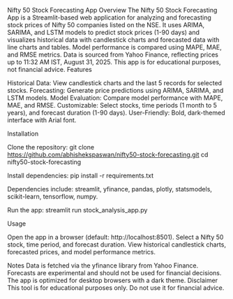 Nifty 50 Stock Forecasting App
Overview
The Nifty 50 Stock Forecasting App is a Streamlit-based web application for analyzing and forecasting stock prices of Nifty 50 companies listed on the NSE. It uses ARIMA, SARIMA, and LSTM models to predict stock prices (1-90 days) and visualizes historical data with candlestick charts and forecasted data with line charts and tables. Model performance is compared using MAPE, MAE, and RMSE metrics. Data is sourced from Yahoo Finance, reflecting prices up to 11:32 AM IST, August 31, 2025. This app is for educational purposes, not financial advice.
Features

Historical Data: View candlestick charts and the last 5 records for selected stocks.
Forecasting: Generate price predictions using ARIMA, SARIMA, and LSTM models.
Model Evaluation: Compare model performance with MAPE, MAE, and RMSE.
Customizable: Select stocks, time periods (1 month to 5 years), and forecast duration (1-90 days).
User-Friendly: Bold, dark-themed interface with Arial font.

Installation

Clone the repository:
git clone https://github.com/abhishekspaswan/nifty50-stock-forecasting.git
cd nifty50-stock-forecasting


Install dependencies:
pip install -r requirements.txt

Dependencies include: streamlit, yfinance, pandas, plotly, statsmodels, scikit-learn, tensorflow, numpy.

Run the app:
streamlit run stock_analysis_app.py

Usage

Open the app in a browser (default: http://localhost:8501).
Select a Nifty 50 stock, time period, and forecast duration.
View historical candlestick charts, forecasted prices, and model performance metrics.

Notes
Data is fetched via the yfinance library from Yahoo Finance.
Forecasts are experimental and should not be used for financial decisions.
The app is optimized for desktop browsers with a dark theme.
Disclaimer
This tool is for educational purposes only. Do not use it for financial advice.

